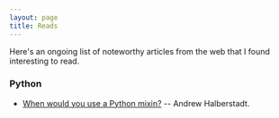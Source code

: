 ```yaml
---
layout: page
title: Reads
---
```


Here's an ongoing list of noteworthy articles from the web that I found interesting to read.

### Python
* [When would you use a Python mixin?](http://ahal.ca/blog/2014/when-would-you-use-python-mixin/) -- Andrew Halberstadt.
